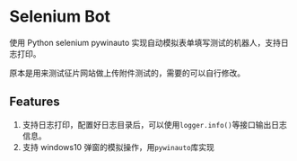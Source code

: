 # Selenium Bot

使用 Python selenium pywinauto 实现自动模拟表单填写测试的机器人，支持日志打印。

原本是用来测试征片网站做上传附件测试的，需要的可以自行修改。

## Features

1. 支持日志打印，配置好日志目录后，可以使用`logger.info()`等接口输出日志信息。
2. 支持 windows10 弹窗的模拟操作，用`pywinauto`库实现
